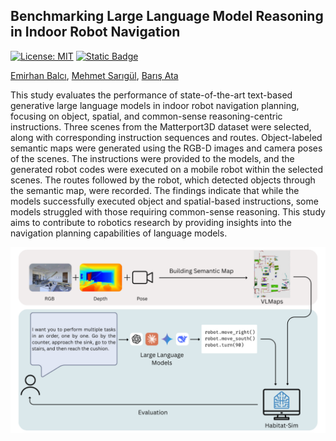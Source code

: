 ## Benchmarking Large Language Model Reasoning in Indoor Robot Navigation
[![License: MIT](https://img.shields.io/badge/License-MIT-yellow.svg)](https://opensource.org/licenses/MIT)
[![Static Badge](https://img.shields.io/badge/Project-Page-a)](https://cukurovaai.github.io/Bench-LLM-Nav/)

[Emirhan Balcı](https://emirhanbalci.me/), [Mehmet Sarıgül](http://mehmetsarigul.com/), [Barış Ata](https://barisata.me/)

This study evaluates the performance of state-of-the-art text-based generative large language models in indoor robot navigation planning, focusing on object, spatial, and common-sense reasoning-centric instructions. Three scenes from the Matterport3D dataset were selected, along with corresponding instruction sequences and routes. Object-labeled semantic maps were generated using the RGB-D images and camera poses of the scenes. The instructions were provided to the models, and the generated robot codes were executed on a mobile robot within the selected scenes. The routes followed by the robot, which detected objects through the semantic map, were recorded. The findings indicate that while the models successfully executed object and spatial-based instructions, some models struggled with those requiring common-sense reasoning. This study aims to contribute to robotics research by providing insights into the navigation planning capabilities of language models.

![](media/project_scheme_transparent.png)
